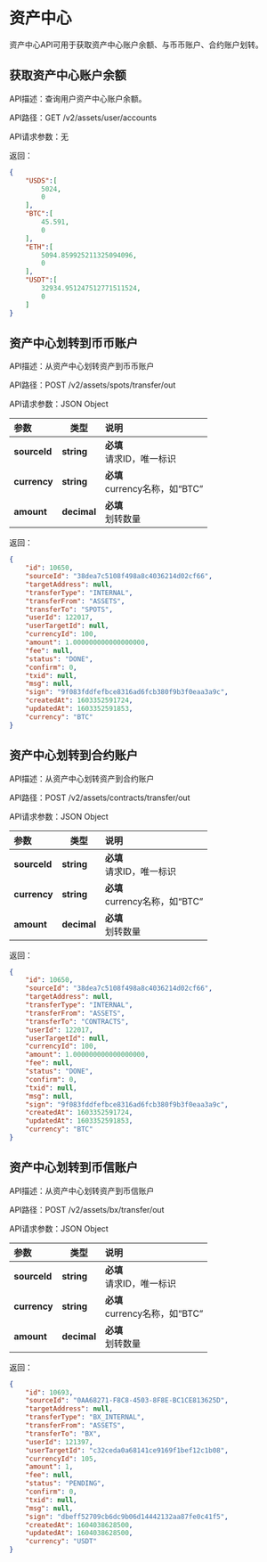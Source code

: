 # 资产中心

资产中心API可用于获取资产中心账户余额、与币币账户、合约账户划转。



## 获取资产中心账户余额

API描述：查询用户资产中心账户余额。

API路径：GET /v2/assets/user/accounts

API请求参数：无

返回：

```json
{
    "USDS":[
        5024,
        0
    ],
    "BTC":[
        45.591,
        0
    ],
    "ETH":[
        5094.859925211325094096,
        0
    ],
    "USDT":[
        32934.951247512771511524,
        0
    ]
}
```



## 资产中心划转到币币账户

API描述：从资产中心划转资产到币币账户

API路径：POST /v2/assets/spots/transfer/out

API请求参数：JSON Object

| 参数         | 类型        | 说明                               |
| :----------- | ----------- | :--------------------------------- |
| **sourceId** | **string**  | **必填**<br>请求ID，唯一标识       |
| **currency** | **string**  | **必填**<br/>currency名称，如“BTC” |
| **amount**   | **decimal** | **必填**<br/>划转数量              |

返回：

```json
{
    "id": 10650,
    "sourceId": "38dea7c5108f498a8c4036214d02cf66",
    "targetAddress": null,
    "transferType": "INTERNAL",
    "transferFrom": "ASSETS",
    "transferTo": "SPOTS",
    "userId": 122017,
    "userTargetId": null,
    "currencyId": 100,
    "amount": 1.000000000000000000,
    "fee": null,
    "status": "DONE",
    "confirm": 0,
    "txid": null,
    "msg": null,
    "sign": "9f083fddfefbce8316ad6fcb380f9b3f0eaa3a9c",
    "createdAt": 1603352591724,
    "updatedAt": 1603352591853,
    "currency": "BTC"
}
```





## 资产中心划转到合约账户

API描述：从资产中心划转资产到合约账户

API路径：POST /v2/assets/contracts/transfer/out

API请求参数：JSON Object

| 参数         | 类型        | 说明                               |
| :----------- | ----------- | :--------------------------------- |
| **sourceId** | **string**  | **必填**<br>请求ID，唯一标识       |
| **currency** | **string**  | **必填**<br/>currency名称，如“BTC” |
| **amount**   | **decimal** | **必填**<br/>划转数量              |

返回：

```json
{
    "id": 10650,
    "sourceId": "38dea7c5108f498a8c4036214d02cf66",
    "targetAddress": null,
    "transferType": "INTERNAL",
    "transferFrom": "ASSETS",
    "transferTo": "CONTRACTS",
    "userId": 122017,
    "userTargetId": null,
    "currencyId": 100,
    "amount": 1.000000000000000000,
    "fee": null,
    "status": "DONE",
    "confirm": 0,
    "txid": null,
    "msg": null,
    "sign": "9f083fddfefbce8316ad6fcb380f9b3f0eaa3a9c",
    "createdAt": 1603352591724,
    "updatedAt": 1603352591853,
    "currency": "BTC"
}
```



## 资产中心划转到币信账户

API描述：从资产中心划转资产到币信账户

API路径：POST /v2/assets/bx/transfer/out

API请求参数：JSON Object

| 参数         | 类型        | 说明                               |
| :----------- | ----------- | :--------------------------------- |
| **sourceId** | **string**  | **必填**<br>请求ID，唯一标识       |
| **currency** | **string**  | **必填**<br/>currency名称，如“BTC” |
| **amount**   | **decimal** | **必填**<br/>划转数量              |

返回：

```json
{
    "id": 10693,
    "sourceId": "0AA68271-F8C8-4503-8F8E-BC1CE813625D",
    "targetAddress": null,
    "transferType": "BX_INTERNAL",
    "transferFrom": "ASSETS",
    "transferTo": "BX",
    "userId": 121397,
    "userTargetId": "c32ceda0a68141ce9169f1bef12c1b08",
    "currencyId": 105,
    "amount": 1,
    "fee": null,
    "status": "PENDING",
    "confirm": 0,
    "txid": null,
    "msg": null,
    "sign": "dbeff52709cb6dc9b06d14442132aa87fe0c41f5",
    "createdAt": 1604038628500,
    "updatedAt": 1604038628500,
    "currency": "USDT"
}
```







